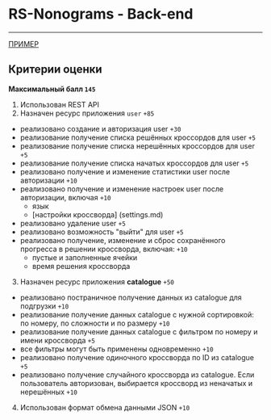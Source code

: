 # RS-Nonograms - Back-end

---

[ПРИМЕР](https://github.com/mikhama/async-race-api)

## Критерии оценки

**Максимальный балл `145`**

1. Использован REST API
2. Назначен ресурc приложения `user`  `+85`
  - реализовано создание и авторизация user `+30`
  - реализование получение списка решённых кроссордов для user `+5`
  - реализование получение списка нерешённых кроссордов для user `+5`
  - реализование получение списка начатых кроссордов для user `+5`
  - реализовано получение и изменение статистики user после авторизации `+10`
  - реализовано получение и изменение настроек user после авторизации, включая `+10`
    - язык
    - [настройки кроссворда] (settings.md)
  - реализовано удаление user  `+5`
  - реализовано возможность "выйти" для user  `+5`
  - реализовано получение, изменение и сброс сохранённого прогресса в решении кроссворда, включая:  `+10`
    - пустые и заполненные ячейки
    - время решения кроссворда
3. Назначен ресурc приложения **catalogue**  `+50`
  - реализовано постраничное получение данных из catalogue для подгрузки `+10`
  - реализование получение данных catalogue с нужной сортировкой: по номеру, по сложности и по размеру  `+10`
  - реализование получение данных catalogue с фильтром по номеру и имени кроссворда  `+5`
  - все фильтры могут быть применены одновременно `+10`
  - реализовано получение одиночного кроссворда по ID из catalogue  `+5`
  - реализовано получение случайного кроссворда из catalogue. Если пользователь авторизован, выбирается кроссворд из неначатых и нерешённых  `+10`
4. Использован формат обмена данными JSON  `+10`
